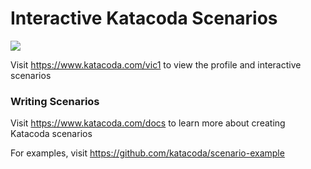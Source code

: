 # Interactive Katacoda Scenarios

[![](http://shields.katacoda.com/katacoda/vic1/count.svg)](https://www.katacoda.com/vic1 "Get your profile on Katacoda.com")

Visit https://www.katacoda.com/vic1 to view the profile and interactive scenarios

### Writing Scenarios
Visit https://www.katacoda.com/docs to learn more about creating Katacoda scenarios

For examples, visit https://github.com/katacoda/scenario-example
